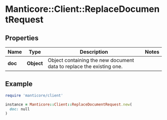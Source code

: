 # Manticore::Client::ReplaceDocumentRequest

## Properties

| Name | Type | Description | Notes |
| ---- | ---- | ----------- | ----- |
| **doc** | **Object** | Object containing the new document data to replace the existing one. |  |

## Example

```ruby
require 'manticore/client'

instance = Manticore::Client::ReplaceDocumentRequest.new(
  doc: null
)
```

